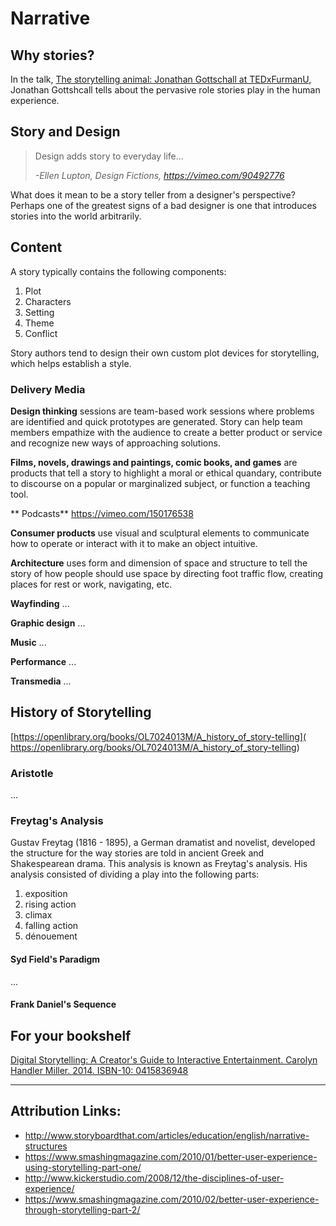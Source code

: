 # Narrative


## Why stories?
In the talk, [The storytelling animal: Jonathan Gottschall at TEDxFurmanU](https://www.youtube.com/watch?v=Vhd0XdedLpY), Jonathan Gottshcall tells about the pervasive role stories play in the human experience.

## Story and Design

>Design adds story to everyday life...
>
>*-Ellen Lupton, Design Fictions, https://vimeo.com/90492776*

What does it mean to be a story teller from a designer's perspective? Perhaps one of the greatest signs of a bad designer is one that introduces stories into the world arbitrarily.



## Content
A story typically contains the following components:

1. Plot
2. Characters
3. Setting
4. Theme
5. Conflict

Story authors tend to design their own custom plot devices for storytelling, which helps establish a style. 

### Delivery Media

**Design thinking** sessions are team-based work sessions where problems are identified and quick prototypes are generated. Story can help team members empathize with the audience to create a better product or service and recognize new ways of approaching solutions.

**Films, novels, drawings and paintings, comic books, and games** are products that tell a story to highlight a moral or ethical quandary, contribute to discourse on a popular or marginalized subject, or function a teaching tool. 

** Podcasts**
https://vimeo.com/150176538

**Consumer products** use visual and sculptural elements to communicate how to operate or interact with it to make an object intuitive.

**Architecture** uses form and dimension of space and structure to tell the story of how people should use space by directing foot traffic flow, creating places for rest or work, navigating, etc.

**Wayfinding** ...

**Graphic design** ...

**Music** ...

**Performance** ...

**Transmedia** ...

## History of Storytelling
[https://openlibrary.org/books/OL7024013M/A_history_of_story-telling]( https://openlibrary.org/books/OL7024013M/A_history_of_story-telling)

### Aristotle
...

### Freytag's Analysis

Gustav Freytag (1816 - 1895), a German dramatist and novelist, developed the structure for the way stories are told in ancient Greek and Shakespearean drama. This analysis is known as Freytag's analysis. His analysis consisted of dividing a play into the following parts:

1. exposition
2. rising action
3. climax
4. falling action
5. dénouement

#### Syd Field's Paradigm
...

#### Frank Daniel's Sequence


## For your bookshelf
[Digital Storytelling: A Creator's Guide to Interactive Entertainment. Carolyn Handler Miller. 2014. ISBN-10: 0415836948](http://www.amazon.com/Digital-Storytelling-creators-interactive-entertainment/dp/0415836948)


---


## Attribution Links:
- http://www.storyboardthat.com/articles/education/english/narrative-structures
- https://www.smashingmagazine.com/2010/01/better-user-experience-using-storytelling-part-one/
- http://www.kickerstudio.com/2008/12/the-disciplines-of-user-experience/
- https://www.smashingmagazine.com/2010/02/better-user-experience-through-storytelling-part-2/